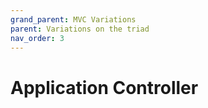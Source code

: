 ```yaml
---
grand_parent: MVC Variations
parent: Variations on the triad
nav_order: 3
---
```

# Application Controller

